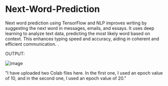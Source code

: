 # Next-Word-Prediction
Next word prediction using TensorFlow and NLP improves writing by suggesting the next word in messages, emails, and essays. It uses deep learning to analyze text data, predicting the most likely word based on context. This enhances typing speed and accuracy, aiding in coherent and efficient communication.
.


OUTPUT:


![image](https://github.com/Yashmenaria1/Next-Word-Prediction/assets/107399779/b41ceec0-7d28-43aa-a9c3-d0e41c1c3b00)



"I have uploaded two Colab files here. In the first one, I used an epoch value of 10, and in the second one, I used an epoch value of 20."
